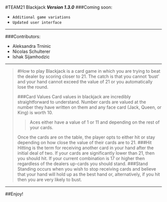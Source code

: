 #TEAM21 Blackjack
***Version 1.3.0***
###Coming soon:
- `Additional game variations`
- `Updated user interface`
---
###Contributors:
- Aleksandra Trninic
- Nicolas Schulterer
- Ishak Sijamhodzic
---
> #How to play
> Blackjack is a card game in which you are trying to beat the dealer by scoring closer to 21. The catch is that you cannot ‘bust’ and your hand cannot exceed the value of 21 or you automatically lose the round.
> 
> ###Card Values
> Card values in blackjack are incredibly straightforward to understand. Number cards are valued at the number they have written on them and any face card (Jack, Queen, or King) is worth 10.
> >Aces either have a value of 1 or 11 and depending on the rest of your cards.
> 
>Once the cards are on the table, the player opts to either hit or stay depending on how close the value of their cards are to 21.
> ###Hit 
> Hitting is the term for receiving another card in your hand after the initial deal of two. If your cards are significantly lower than 21, then you should hit. If your current combination is 17 or higher then regardless of the dealers up-cards you should stand.
> ###Stand
> Standing occurs when you wish to stop receiving cards and believe that your hand will hold up as the best hand or, alternatively, if you hit then you are very likely to bust.
---
##Enjoy!

